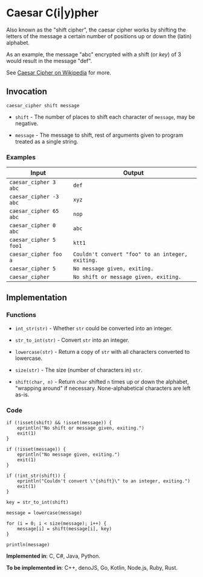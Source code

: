 # Caesar C(i|y)pher

Also known as the "shift cipher", the caesar cipher works by shifting the letters of the message a certain number of positions up or down the (latin) alphabet.

As an example, the message "abc" encrypted with a shift (or *key*) of 3 would result in the message "def".

See [Caesar Cipher on Wikipedia](https://en.wikipedia.org/wiki/Caesar_cipher) for more.

## Invocation

`caesar_cipher shift message`

- `shift` - The number of places to shift each character of `message`, may be negative.

- `message` - The message to shift, rest of arguments given to program treated as a single string.

### Examples

| Input                  | Output                                           |
| ---------------------  | ------------------------------------------------ |
| `caesar_cipher 3 abc`  | `def`                                            |
| `caesar_cipher -3 abc` | `xyz`                                            |
| `caesar_cipher 65 abc` | `nop`                                            |
| `caesar_cipher 0 abc`  | `abc`                                            |
| `caesar_cipher 5 foo1` | `ktt1`                                           |
| `caesar_cipher foo a`  | `Couldn't convert "foo" to an integer, exiting.` |
| `caesar_cipher 5`      | `No message given, exiting.`                     |
| `caesar_cipher`        | `No shift or message given, exiting.`            |

## Implementation

### Functions

- `int_str(str)` - Whether `str` could be converted into an integer.

- `str_to_int(str)` - Convert `str` into an integer.

- `lowercase(str)` - Return a copy of `str` with all characters converted to lowercase.

- `size(str)` - The size (number of characters in) `str`.

- `shift(char, n)` - Return `char` shifted `n` times up or down the alphabet, "wrapping around" if necessary. None-alphabetical characters are left as-is.

### Code

```
if (!isset(shift) && !isset(message)) {
    eprintln("No shift or message given, exiting.")
    exit(1)
}

if (!isset(message)) {
    eprintln("No message given, exiting.")
    exit(1)
}

if (!int_str(shift)) {
    eprintln("Couldn't convert \"{shift}\" to an integer, exiting.")
    exit(1)
}

key = str_to_int(shift)

message = lowercase(message)

for (i = 0; i < size(message); i++) {
    message[i] = shift(message[i], key)
}

println(message)
```

**Implemented in**: C, C#, Java, Python.

**To be implemented in**: C++, denoJS, Go, Kotlin, Node.js, Ruby, Rust.
